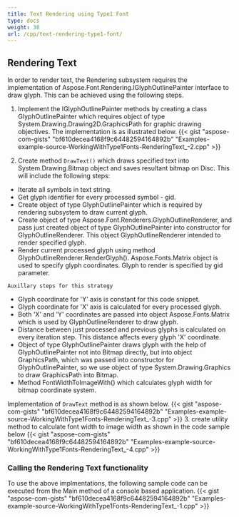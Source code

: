 ```yaml
---
title: Text Rendering using Type1 Font
type: docs
weight: 30
url: /cpp/text-rendering-type1-font/
---
```


## **Rendering Text**

In order to render text, the Rendering subsystem requires the implementation of  Aspose.Font.Rendering.IGlyphOutlinePainter interface to draw glyph. This can be achieved using the following steps.

 1. Implement the IGlyphOutlinePainter methods by creating a class GlyphOutlinePainter which requires object of type System.Drawing.Drawing2D.GraphicsPath for graphic drawing objectives. The implementation is as illustrated below.
 {{< gist "aspose-com-gists" "bf610decea4168f9c64482594164892b" "Examples-example-source-WorkingWithType1Fonts-RenderingText_-2.cpp" >}}

 1. Create method `DrawText()` which draws specified text into System.Drawing.Bitmap object and saves resultant bitmap on Disc. This will include the following steps:
 * Iterate all symbols in text string.
 * Get glyph identifier for every processed symbol - gid.
 * Create object of type GlyphOutlinePainter which is required by rendering subsystem to draw current glyph.
 * Create object of type Aspose.Font.Renderers.GlyphOutlineRenderer, and pass  just created object of type GlyphOutlinePainter into constructor for GlyphOutlineRenderer. This object GlyphOutlineRenderer intended to render specified glyph.
 * Render current processed glyph using method GlyphOutlineRenderer.RenderGlyph(). Aspose.Fonts.Matrix object is used to specify glyph coordinates.  Glyph to render is specified by gid parameter.

 `Auxillary steps for this strategy`

 * Glyph coordinate for 'Y' axis is constant for this code snippet.
 * Glyph coordinate for 'X' axis is calculated for every processed glyph.
 * Both 'X' and 'Y' coordinates are passed into object Aspose.Fonts.Matrix which is used by GlyphOutlineRenderer to draw glyph.
 * Distance between just processed and previous glyphs is calculated on every iteration step. This distance affects every glyph 'X' coordinate.
 * Object of type GlyphOutlinePainter draws glyph with the help of GlyphOutlinePainter not into Bitmap directly, but into object GraphicsPath, which was passed into constructor for GlyphOutlinePainter, so we use object of type System.Drawing.Graphics to draw GraphicsPath into Bitmap.
 * Method FontWidthToImageWith() which calculates glyph width for bitmap coordinate system.

 Implementation of `DrawText` method is as shown below.
 {{< gist "aspose-com-gists" "bf610decea4168f9c64482594164892b" "Examples-example-source-WorkingWithType1Fonts-RenderingText_-3.cpp" >}}
 3. create utility method to calculate font width to image width as shown in the code sample below
  {{< gist "aspose-com-gists" "bf610decea4168f9c64482594164892b" "Examples-example-source-WorkingWithType1Fonts-RenderingText_-4.cpp" >}}

### Calling the Rendering Text functionality
To use the above implmentations, the following sample code can be executed from the Main method of a console based application.
{{< gist "aspose-com-gists" "bf610decea4168f9c64482594164892b" "Examples-example-source-WorkingWithType1Fonts-RenderingText_-1.cpp" >}}

